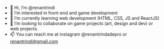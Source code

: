 - 👋 Hi, I’m @renantrindi
- 👀 I’m interested in front-end and game development
- 🌱 I’m currently learning web development (HTML, CSS, JS and ReactJS)
- 💞️ I’m looking to collaborate on game projects (art, design and dev) or web projects.
- 📫 You can reach me at instagram @renantrindadepro or renantrindi@gmail.com 

<!---
renantrindi/renantrindi is a ✨ special ✨ repository because its `README.md` (this file) appears on your GitHub profile.
You can click the Preview link to take a look at your changes.
--->
